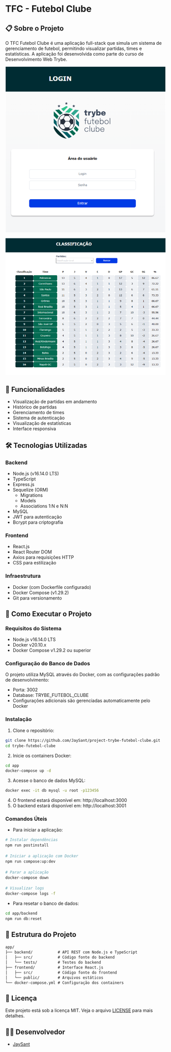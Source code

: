 # TFC - Futebol Clube

## 📋 Sobre o Projeto
O TFC Futebol Clube é uma aplicação full-stack que simula um sistema de gerenciamento de futebol, permitindo visualizar partidas, times e estatísticas. A aplicação foi desenvolvida como parte do curso de Desenvolvimento Web Trybe.

![Pagina de Login](./app/images/login.png)

![Classificação do Campeonato](./app/images/tabela.png)

## 🚀 Funcionalidades
- Visualização de partidas em andamento
- Histórico de partidas
- Gerenciamento de times
- Sistema de autenticação
- Visualização de estatísticas
- Interface responsiva


## 🛠️ Tecnologias Utilizadas
### Backend
- Node.js (v16.14.0 LTS)
- TypeScript
- Express.js
- Sequelize (ORM)
  - Migrations
  - Models
  - Associations 1:N e N:N
- MySQL
- JWT para autenticação
- Bcrypt para criptografia

### Frontend
- React.js
- React Router DOM
- Axios para requisições HTTP
- CSS para estilização

### Infraestrutura
- Docker (com Dockerfile configurado)
- Docker Compose (v1.29.2)
- Git para versionamento

## 🔧 Como Executar o Projeto

### Requisitos do Sistema
- Node.js v16.14.0 LTS
- Docker v20.10.x
- Docker Compose v1.29.2 ou superior

### Configuração do Banco de Dados
O projeto utiliza MySQL através do Docker, com as configurações padrão de desenvolvimento:
- Porta: 3002
- Database: TRYBE_FUTEBOL_CLUBE
- Configurações adicionais são gerenciadas automaticamente pelo Docker

### Instalação

1. Clone o repositório:
```bash
git clone https://github.com/JaySant/project-trybe-futebol-clube.git
cd trybe-futebol-clube
```

2. Inicie os containers Docker:
```bash
cd app
docker-compose up -d
```

3. Acesse o banco de dados MySQL:
```bash
docker exec -it db mysql -u root -p123456
```

4. O frontend estará disponível em: http://localhost:3000
5. O backend estará disponível em: http://localhost:3001

### Comandos Úteis

- Para iniciar a aplicação:

```bash
# Instalar dependências
npm run postinstall

# Iniciar a aplicação com Docker
npm run compose:up:dev

# Parar a aplicação
docker-compose down

# Visualizar logs
docker-compose logs -f
```

- Para resetar o banco de dados:
```bash
cd app/backend
npm run db:reset
```

## 📁 Estrutura do Projeto
```
app/
├── backend/           # API REST com Node.js e TypeScript
│   ├── src/           # Código fonte do backend
│   └── tests/         # Testes do backend
├── frontend/          # Interface React.js
│   ├── src/           # Código fonte do frontend
│   └── public/        # Arquivos estáticos
└── docker-compose.yml # Configuração dos containers
```

## 📝 Licença
Este projeto está sob a licença MIT. Veja o arquivo [LICENSE](LICENSE) para mais detalhes.

## 👨‍💻 Desenvolvedor
- [JaySant](https://github.com/JaySant)
